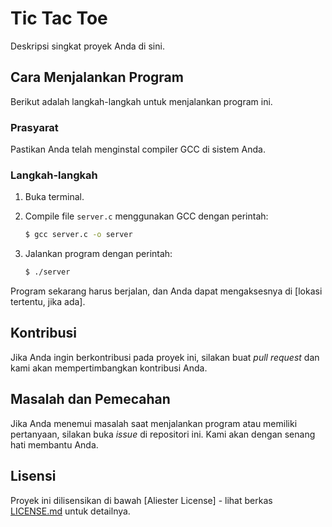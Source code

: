 # Tic Tac Toe

Deskripsi singkat proyek Anda di sini.

## Cara Menjalankan Program

Berikut adalah langkah-langkah untuk menjalankan program ini.

### Prasyarat

Pastikan Anda telah menginstal compiler GCC di sistem Anda.

### Langkah-langkah

1. Buka terminal.
2. Compile file `server.c` menggunakan GCC dengan perintah:

    ```bash
    $ gcc server.c -o server
    ```

3. Jalankan program dengan perintah:

    ```bash
    $ ./server
    ```

Program sekarang harus berjalan, dan Anda dapat mengaksesnya di [lokasi tertentu, jika ada].

## Kontribusi

Jika Anda ingin berkontribusi pada proyek ini, silakan buat _pull request_ dan kami akan mempertimbangkan kontribusi Anda.

## Masalah dan Pemecahan

Jika Anda menemui masalah saat menjalankan program atau memiliki pertanyaan, silakan buka _issue_ di repositori ini. Kami akan dengan senang hati membantu Anda.

## Lisensi

Proyek ini dilisensikan di bawah [Aliester License] - lihat berkas [LICENSE.md](LICENSE.md) untuk detailnya.
